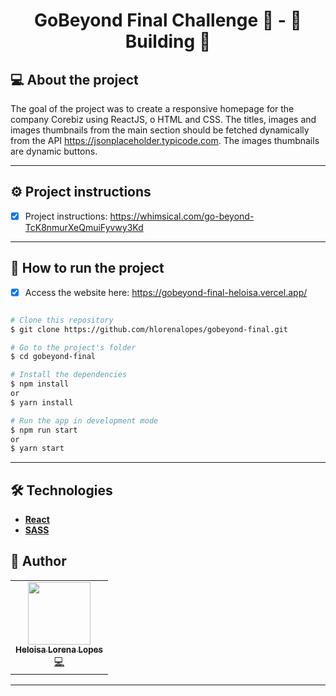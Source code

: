 <h1 align="center"> 
	GoBeyond Final Challenge 🚀 - 🚧 Building 🚧
</h1>

## 💻 About the project

The goal of the project was to create a responsive homepage for the company Corebiz using ReactJS, o HTML and CSS. The titles, images and images thumbnails from the main section should be fetched dynamically from the API https://jsonplaceholder.typicode.com. The images thumbnails are dynamic buttons.

---

## ⚙️ Project instructions

- [x] Project instructions: https://whimsical.com/go-beyond-TcK8nmurXeQmuiFyvwy3Kd

---

## 🚀 How to run the project

- [x] Access the website here: https://gobeyond-final-heloisa.vercel.app/

```bash

# Clone this repository
$ git clone https://github.com/hlorenalopes/gobeyond-final.git

# Go to the project's folder
$ cd gobeyond-final

# Install the dependencies
$ npm install
or
$ yarn install

# Run the app in development mode
$ npm run start
or
$ yarn start

```

---

## 🛠 Technologies

- **[React](https://reactjs.org/)**
- **[SASS](https://sass-lang.com/)**

## 🦸 Author

<table>
  <tr>
    <td align="center"><a href="https://github.com/hlorenalopes"><img src="https://avatars.githubusercontent.com/u/40503024?v=4" width="100px;" alt=""/><br /><sub><b>Heloisa Lorena Lopes</b></sub></a><br /><a href="https://github.com/vtex-apps/drawer/commits?author=hlorenalopes" title="Code">💻</a></td>
  </tr>
</table>

---
